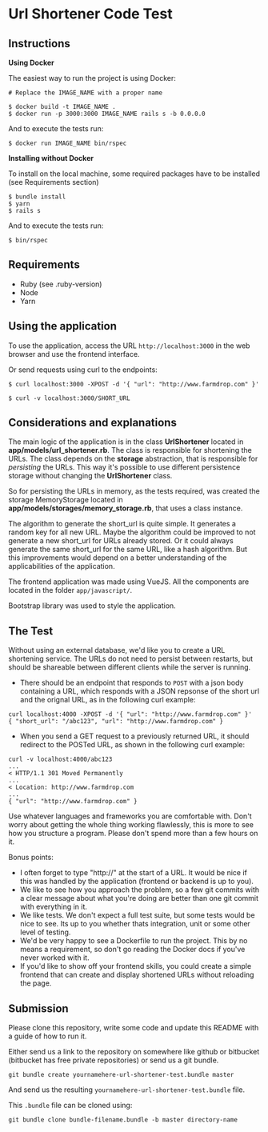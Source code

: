 # Url Shortener Code Test

## Instructions

**Using Docker**

The easiest way to run the project is using Docker:

```
# Replace the IMAGE_NAME with a proper name

$ docker build -t IMAGE_NAME .
$ docker run -p 3000:3000 IMAGE_NAME rails s -b 0.0.0.0
```

And to execute the tests run:

`$ docker run IMAGE_NAME bin/rspec`

**Installing without Docker**

To install on the local machine, some required packages have to be installed
(see Requirements section)

```
$ bundle install
$ yarn
$ rails s
```
And to execute the tests run:

`$ bin/rspec`

## Requirements

- Ruby (see .ruby-version)
- Node
- Yarn

## Using the application

To use the application, access the URL `http://localhost:3000` in the web browser
and use the frontend interface.

Or send requests using curl to the endpoints:

```
$ curl localhost:3000 -XPOST -d '{ "url": "http://www.farmdrop.com" }'

$ curl -v localhost:3000/SHORT_URL
```

## Considerations and explanations

The main logic of the application is in the class **UrlShortener** located in
**app/models/url_shortener.rb**. The class is responsible for shortening the URLs.
The class depends on the **storage** abstraction, that is responsible for
*persisting* the URLs. This way it's possible to use different persistence
storage without changing the **UrlShortener** class.

So for persisting the URLs in memory, as the tests required, was created the
storage MemoryStorage located in **app/models/storages/memory_storage.rb**,
that uses a class instance.

The algorithm to generate the short_url is quite simple. It generates a random
key for all new URL. Maybe the algorithm could be improved to not generate a
new short_url for URLs already stored. Or it could always generate the same
short_url for the same URL, like a hash algorithm. But this improvements would
depend on a better understanding of the applicabilities of the application.

The frontend application was made using VueJS. All the components are located
in the folder `app/javascript/`.

Bootstrap library was used to style the application.

## The Test

Without using an external database, we'd like you to create a URL shortening
service. The URLs do not need to persist between restarts, but should be
shareable between different clients while the server is running.

- There should be an endpoint that responds to `POST` with a json body
  containing a URL, which responds with a JSON repsonse of the short url and
  the orignal URL, as in the following curl example:

```
curl localhost:4000 -XPOST -d '{ "url": "http://www.farmdrop.com" }'
{ "short_url": "/abc123", "url": "http://www.farmdrop.com" }
```


- When you send a GET request to a previously returned URL, it should redirect
  to the POSTed URL, as shown in the following curl example:

```
curl -v localhost:4000/abc123
...
< HTTP/1.1 301 Moved Permanently
...
< Location: http://www.farmdrop.com
...
{ "url": "http://www.farmdrop.com" }
```

Use whatever languages and frameworks you are comfortable with. Don't worry
about getting the whole thing working flawlessly, this is more to see how you
structure a program. Please don't spend more than a few hours on it.

Bonus points:

- I often forget to type "http://" at the start of a URL. It would be nice if
  this was handled by the application (frontend or backend is up to you).
- We like to see how you approach the problem, so a few git commits with a
  clear message about what you're doing are better than one git commit with
  everything in it.
- We like tests. We don't expect a full test suite, but some tests would be
  nice to see. Its up to you whether thats integration, unit or some other
  level of testing.
- We'd be very happy to see a Dockerfile to run the project. This by no means a
  requirement, so don't go reading the Docker docs if you've never worked with
  it.
- If you'd like to show off your frontend skills, you could create a simple
  frontend that can create and display shortened URLs without reloading the
  page.

## Submission

Please clone this repository, write some code and update this README with a
guide of how to run it.

Either send us a link to the repository on somewhere like github or bitbucket
(bitbucket has free private repositories) or send us a git bundle.

    git bundle create yournamehere-url-shortener-test.bundle master

And send us the resulting `yournamehere-url-shortener-test.bundle` file.

This `.bundle` file can be cloned using:

    git bundle clone bundle-filename.bundle -b master directory-name
